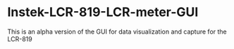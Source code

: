 # Instek-LCR-819-LCR-meter-GUI
This is an alpha version of the GUI for data visualization and capture for the LCR-819
